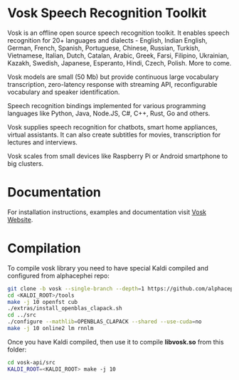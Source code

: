 # Vosk Speech Recognition Toolkit

Vosk is an offline open source speech recognition toolkit. It enables
speech recognition for 20+ languages and dialects - English, Indian
English, German, French, Spanish, Portuguese, Chinese, Russian, Turkish,
Vietnamese, Italian, Dutch, Catalan, Arabic, Greek, Farsi, Filipino,
Ukrainian, Kazakh, Swedish, Japanese, Esperanto, Hindi, Czech, Polish.
More to come.

Vosk models are small (50 Mb) but provide continuous large vocabulary
transcription, zero-latency response with streaming API, reconfigurable
vocabulary and speaker identification.

Speech recognition bindings implemented for various programming languages
like Python, Java, Node.JS, C#, C++, Rust, Go and others.

Vosk supplies speech recognition for chatbots, smart home appliances,
virtual assistants. It can also create subtitles for movies,
transcription for lectures and interviews.

Vosk scales from small devices like Raspberry Pi or Android smartphone to
big clusters.

# Documentation

For installation instructions, examples and documentation visit [Vosk
Website](https://alphacephei.com/vosk).

# Compilation

To compile vosk library you need to have special Kaldi compiled and configured from alphacephei repo:

```bash
git clone -b vosk --single-branch --depth=1 https://github.com/alphacep/kaldi <KALDI_ROOT>
cd <KALDI_ROOT>/tools
make -j 10 openfst cub
./extras/install_openblas_clapack.sh
cd ../src
./configure --mathlib=OPENBLAS_CLAPACK --shared --use-cuda=no
make -j 10 online2 lm rnnlm
```

Once you have Kaldi compiled, then use it to compile **libvosk.so** from this folder:

```bash
cd vosk-api/src
KALDI_ROOT=<KALDI_ROOT> make -j 10
```
